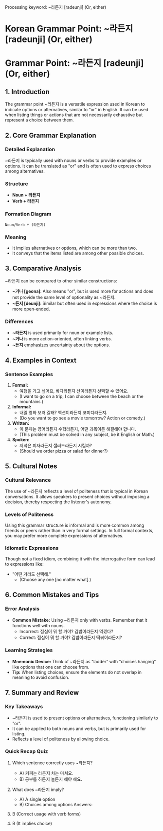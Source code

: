 Processing keyword: ~라든지 [radeunji] (Or, either)
# Korean Grammar Point: ~라든지 [radeunji] (Or, either)
# Grammar Point: ~라든지 [radeunji] (Or, either)
## 1. Introduction
The grammar point ~라든지 is a versatile expression used in Korean to indicate options or alternatives, similar to "or" in English. It can be used when listing things or actions that are not necessarily exhaustive but represent a choice between them.
## 2. Core Grammar Explanation
### Detailed Explanation
~라든지 is typically used with nouns or verbs to provide examples or options. It can be translated as "or" and is often used to express choices among alternatives.
### Structure
- **Noun + 라든지**
- **Verb + 라든지**
### Formation Diagram
```
Noun/Verb + (라든지)
```
### Meaning
- It implies alternatives or options, which can be more than two.
- It conveys that the items listed are among other possible choices.
## 3. Comparative Analysis
~라든지 can be compared to other similar constructions:
- **~거나 [geona]**: Also means "or", but is used more for actions and does not provide the same level of optionality as ~라든지.
- **~든지 [deunji]**: Similar but often used in expressions where the choice is more open-ended.
### Differences
- **~라든지** is used primarily for noun or example lists.
- **~거나** is more action-oriented, often linking verbs.
- **~든지** emphasizes uncertainty about the options.
## 4. Examples in Context
### Sentence Examples
1. **Formal:**
   - 여행을 가고 싶어요, 바다라든지 산이라든지 선택할 수 있어요.
   - (I want to go on a trip, I can choose between the beach or the mountains.)
2. **Informal:**
   - 내일 영화 보러 갈래? 액션이라든지 코미디라든지.
   - (Do you want to go see a movie tomorrow? Action or comedy.)
3. **Written:**
   - 이 문제는 영어라든지 수학라든지, 어떤 과목이든 해결해야 합니다.
   - (This problem must be solved in any subject, be it English or Math.)
4. **Spoken:**
   - 저녁은 피자라든지 샐러드라든지 시킬까?
   - (Should we order pizza or salad for dinner?)
## 5. Cultural Notes
### Cultural Relevance
The use of ~라든지 reflects a level of politeness that is typical in Korean conversations. It allows speakers to present choices without imposing a decision, thereby respecting the listener's autonomy.
### Levels of Politeness
Using this grammar structure is informal and is more common among friends or peers rather than in very formal settings. In full formal contexts, you may prefer more complete expressions of alternatives.
### Idiomatic Expressions
Though not a fixed idiom, combining it with the interrogative form can lead to expressions like:
- "어떤 거라도 선택해."
  - (Choose any one [no matter what].)
## 6. Common Mistakes and Tips
### Error Analysis
- **Common Mistake:** Using ~라든지 only with verbs. Remember that it functions well with nouns.
   - Incorrect: 점심이 뭐 할 거야? 김밥이라든지 먹겠다?
   - Correct: 점심이 뭐 할 거야? 김밥이라든지 떡볶이라든지?
### Learning Strategies
- **Mnemonic Device:** Think of ~라든지 as "ladder" with "choices hanging" like options that one can choose from.
- **Tip:** When listing choices, ensure the elements do not overlap in meaning to avoid confusion.
## 7. Summary and Review
### Key Takeaways
- ~라든지 is used to present options or alternatives, functioning similarly to "or".
- It can be applied to both nouns and verbs, but is primarily used for listing.
- Reflects a level of politeness by allowing choice.
### Quick Recap Quiz
1. Which sentence correctly uses ~라든지?
   - A) 커피는 라든지 차는 마셔요.
   - B) 공부를 하든지 놀든지 해야 해요.
   
2. What does ~라든지 imply?
   - A) A single option
   - B) Choices among options
Answers:
1. B (Correct usage with verb forms)  
2. B (It implies choice)

